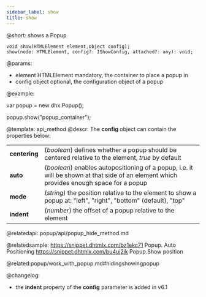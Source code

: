 ```yaml
---
sidebar_label: show
title: show
---          
```


@short: shows a Popup

```todoapi 
void show(HTMLElement element,object config);
show(node: HTMLElement, config?: IShowConfig, attached?: any): void;
```

@params:
- element 		HTMLElement		 mandatory, the container to place a popup in
- config 		object			 optional, the configuration object of a popup


@example:
<div id="popup_container"></div>

var popup = new dhx.Popup();
 
popup.show("popup_container");


@template: api_method
@descr:
The **config** object can contain the properties below:

<table class="webixdoc_links">
	<tbody>
        <tr>
			<td class="webixdoc_links0"><b>centering</b></td>
			<td>(<i>boolean</i>) defines whether a popup should be centered relative to the element, <i>true</i> by default</td>
		</tr>
        <tr>
			<td class="webixdoc_links0"><b>auto</b></td>
			<td>(<i>boolean</i>) enables autopositioning of a popup, i.e. it will be shown at that side of an element which provides enough space for a popup</td>
		</tr>
        <tr>
			<td class="webixdoc_links0"><b>mode</b></td>
			<td>(<i>string</i>) the position relative to the element to show a popup at: "left", "right", "bottom" (default), "top"</td>
		</tr>
        <tr>
			<td class="webixdoc_links0"><b>indent</b></td>
			<td>(<i>number</i>) the offset of a popup relative to the element</td>
		</tr>
    </tbody>
</table>


@relatedapi:
popup/api/popup_hide_method.md

@relatedsample: 
https://snippet.dhtmlx.com/bz1ekc71	Popup. Auto Positioning
https://snippet.dhtmlx.com/bu4uj2ik	Popup.Show position

@related:popup/work_with_popup.md#hidingshowingpopup

@changelog:
- the **indent** property of the **config** parameter is added in v6.1

